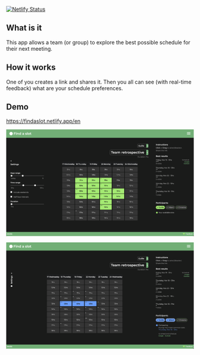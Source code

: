 [![Netlify Status](https://api.netlify.com/api/v1/badges/136a18f2-a3b5-4e47-8185-eefe3ca6c63f/deploy-status)](https://app.netlify.com/sites/friendly-liskov-552c2e/deploys)

## What is it

This app allows a team (or group) to explore the best possible schedule for their next meeting.

## How it works

One of you creates a link and shares it. Then you all can see (with real-time feedback) what are your schedule preferences.

## Demo

https://findaslot.netlify.app/en

![screenshot](https://github.com/libasoles/croquet-findaslot-app/blob/main/public/screenshot.png?raw=true)

![screenshot1](https://github.com/libasoles/croquet-findaslot-app/blob/main/public/screenshot-2.png?raw=true)
